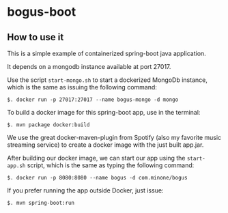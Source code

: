 # bogus-boot

## How to use it
This is a simple example of containerized spring-boot java application.

It depends on a mongodb instance available at port 27017.

Use the script ```start-mongo.sh``` to start a dockerized MongoDb instance, which is the
same as issuing the following command:

```
$. docker run -p 27017:27017 --name bogus-mongo -d mongo
```

To build a docker image for this spring-boot app, use in the terminal:

```
$. mvn package docker:build
```

We use the great docker-maven-plugin from Spotify (also my favorite music streaming service) to create 
a docker image with the just built app.jar.

After building our docker image, we can start our app using the ```start-app.sh``` script,
which is the same as typing the following command:

```
$. docker run -p 8080:8080 --name bogus -d com.minone/bogus
```

If you prefer running the app outside Docker, just issue:

```
$. mvn spring-boot:run
```